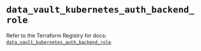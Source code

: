 # `data_vault_kubernetes_auth_backend_role`

Refer to the Terraform Registry for docs: [`data_vault_kubernetes_auth_backend_role`](https://registry.terraform.io/providers/hashicorp/vault/5.0.0/docs/data-sources/kubernetes_auth_backend_role).
